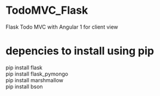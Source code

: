 # TodoMVC_Flask
Flask Todo MVC with Angular 1 for client view
# depencies to install using pip

pip install flask <br/>
pip install flask_pymongo<br/>
pip install marshmallow<br/>
pip install bson<br/>
